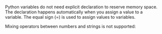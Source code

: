 Python variables do not need explicit declaration to reserve memory space.
The declaration happens automatically when you assign a value to a variable.
The equal sign (=) is used to assign values to variables.

Mixing operators between numbers and strings is not supported: